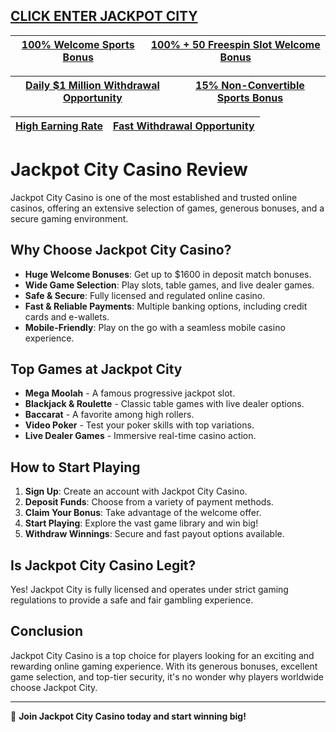 ## <a href="https://shorten.is/nano">CLICK ENTER JACKPOT CITY</a>

| <a href="https://shorten.is/nano">100% Welcome Sports Bonus</a> | <a href="https://shorten.is/nano">100% + 50 Freespin Slot Welcome Bonus</a> |
|----------|----------|

| <a href="https://shorten.is/nano">Daily $1 Million Withdrawal Opportunity</a> | <a href="https://shorten.is/nano">15% Non-Convertible Sports Bonus</a> |
|----------|----------|


| <a href="https://shorten.is/nano">High Earning Rate</a> | <a href="https://shorten.is/nano">Fast Withdrawal Opportunity</a> |
|----------|----------|

# Jackpot City Casino Review

Jackpot City Casino is one of the most established and trusted online casinos, offering an extensive selection of games, generous bonuses, and a secure gaming environment.

## Why Choose Jackpot City Casino?

- **Huge Welcome Bonuses**: Get up to \$1600 in deposit match bonuses.
- **Wide Game Selection**: Play slots, table games, and live dealer games.
- **Safe & Secure**: Fully licensed and regulated online casino.
- **Fast & Reliable Payments**: Multiple banking options, including credit cards and e-wallets.
- **Mobile-Friendly**: Play on the go with a seamless mobile casino experience.

## Top Games at Jackpot City

- **Mega Moolah** - A famous progressive jackpot slot.
- **Blackjack & Roulette** - Classic table games with live dealer options.
- **Baccarat** - A favorite among high rollers.
- **Video Poker** - Test your poker skills with top variations.
- **Live Dealer Games** - Immersive real-time casino action.

## How to Start Playing

1. **Sign Up**: Create an account with Jackpot City Casino.
2. **Deposit Funds**: Choose from a variety of payment methods.
3. **Claim Your Bonus**: Take advantage of the welcome offer.
4. **Start Playing**: Explore the vast game library and win big!
5. **Withdraw Winnings**: Secure and fast payout options available.

## Is Jackpot City Casino Legit?

Yes! Jackpot City is fully licensed and operates under strict gaming regulations to provide a safe and fair gambling experience.

## Conclusion

Jackpot City Casino is a top choice for players looking for an exciting and rewarding online gaming experience. With its generous bonuses, excellent game selection, and top-tier security, it's no wonder why players worldwide choose Jackpot City.

---

🎰 **Join Jackpot City Casino today and start winning big!**

